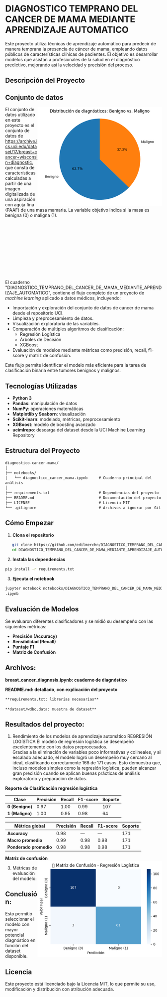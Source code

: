 # DIAGNOSTICO TEMPRANO DEL CANCER DE MAMA MEDIANTE APRENDIZAJE AUTOMATICO

Este proyecto utiliza técnicas de aprendizaje automático para predecir de manera temprana la presencia de cáncer de mama, empleando datos públicos de características clínicas de pacientes. El objetivo es desarrollar modelos que asistan a profesionales de la salud en el diagnóstico predictivo, mejorando así la velocidad y precisión del proceso.

## Descripción del Proyecto
## Conjunto de datos
</head>
<body>

<img src="img/1.png" width="400" align="right"/>

El conjunto de datos utilizado en este proyecto es el conjunto de datos de https://archive.ics.uci.edu/dataset/17/breast+cancer+wisconsin+diagnostic, que consta de características calculadas a partir de una imagen digitalizada de una aspiración con aguja fina (PAAF) de una masa mamaria. La variable objetivo indica si la masa es benigna (0) o maligna (1).

<br><br><br><br><br><br><br><br><br><br>

El cuaderno "DIAGNOSTICO_TEMPRANO_DEL_CANCER_DE_MAMA_MEDIANTE_APRENDIZAJE_AUTOMATICO", contiene el flujo completo de un proyecto de *machine learning* aplicado a datos médicos, incluyendo:

- Importación y exploración del conjunto de datos de cáncer de mama desde el repositorio UCI.
- Limpieza y preprocesamiento de datos.
- Visualización exploratoria de las variables.
- Comparación de múltiples algoritmos de clasificación:
  - Regresión Logística
  - Árboles de Decisión
  - XGBoost
- Evaluación de modelos mediante métricas como precisión, recall, f1-score y matriz de confusión.

Este flujo permite identificar el modelo más eficiente para la tarea de clasificación binaria entre tumores benignos y malignos.

## Tecnologías Utilizadas

- **Python 3**
- **Pandas**: manipulación de datos
- **NumPy**: operaciones matemáticas
- **Matplotlib y Seaborn**: visualización
- **Scikit-learn**: modelado, métricas, preprocesamiento
- **XGBoost**: modelo de boosting avanzado
- **ucimlrepo**: descarga del dataset desde la UCI Machine Learning Repository

## Estructura del Proyecto

```
diagnostico-cancer-mama/
│
├── notebooks/
│   └── diagnostico_cancer_mama.ipynb     # Cuaderno principal del análisis
│
├── requirements.txt                      # Dependencias del proyecto
├── README.md                             # Documentación del proyecto
├── LICENSE                               # Licencia MIT
└── .gitignore                            # Archivos a ignorar por Git
```

## Cómo Empezar

1. **Clona el repositorio**
```bash
   git clone https://github.com/edilmerchn/DIAGNOSTICO_TEMPRANO_DEL_CANCER_DE_MAMA_MEDIANTE_APRENDIZAJE_AUTOMATICO
   cd DIAGNOSTICO_TEMPRANO_DEL_CANCER_DE_MAMA_MEDIANTE_APRENDIZAJE_AUTOMATICO
```

2. **Instala las dependencias**
```bash
pip install -r requirements.txt
```

3. **Ejecuta el notebook**
```bash
jupyter notebook notebooks/DIAGNOSTICO_TEMPRANO_DEL_CANCER_DE_MAMA_MEDIANTE_APRENDIZAJE_AUTOMATICO
.ipynb
```

## Evaluación de Modelos

Se evaluaron diferentes clasificadores y se midió su desempeño con las siguientes métricas:

- **Precisión (Accuracy)**
- **Sensibilidad (Recall)**
- **Puntaje F1**
- **Matriz de Confusión**

## Archivos:

   **breast_cancer_diagnosis.ipynb: cuaderno de diagnóstico**

   **README.md: detallado, con explicación del proyecto**

    **requirements.txt: librerías necesarias**

    **dataset/wdbc.data: muestra de dataset**

## Resultados del proyecto:
  1. Rendimiento de los modelos de aprendizaje automático
REGRESIÓN LOGÍSTICA
El modelo de regresión logística se desempeñó excelentemente con los datos preprocesados.  
Gracias a la eliminación de variables poco informativas y colineales, y al escalado adecuado, el modelo logró un desempeño muy cercano al ideal, clasificando correctamente 168 de 171 casos.
Esto demuestra que, incluso modelos simples como la regresión logística, pueden alcanzar gran precisión cuando se aplican buenas prácticas de análisis exploratorio y preparación de datos.

**Reporte de Clasificación regresión logística**

| Clase | Precisión | Recall | F1-score | Soporte |
|-------|-----------|--------|----------|---------|
| **0 (Benigno)** | 0.97 | 1.00 | 0.99 | 107 |
| **1 (Maligno)** | 1.00 | 0.95 | 0.98 | 64 |

| Métrica global | Precisión | Recall | F1-score | Soporte |
|----------------|-----------|--------|----------|---------|
| **Accuracy**        | 0.98 | — | — | 171 |
| **Macro promedio**  | 0.99 | 0.98 | 0.98 | 171 |
| **Ponderado promedio** | 0.98 | 0.98 | 0.98 | 171 |

**Matriz de confusión**
<img src="img/2.png" width="400" align="right"/>

  3. Métricas de evaluación del modelo:


## Conclusión:

Esto permitió seleccionar el modelo con mayor potencial diagnóstico en función del dataset disponible.

## Licencia

Este proyecto está licenciado bajo la Licencia MIT, lo que permite su uso, modificación y distribución con atribución adecuada.
